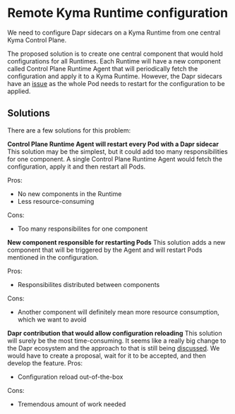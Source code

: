 # Remote Kyma Runtime configuration


We need to configure Dapr sidecars on a Kyma Runtime from one central Kyma Control Plane.

The proposed solution is to create one central component that would hold configurations for all Runtimes. Each Runtime will have a new component called Control Plane Runtime Agent that will periodically fetch the configuration and apply it to a Kyma Runtime. However, the Dapr 
sidecars have an [issue](https://github.com/dapr/dapr/issues/1172) as the whole Pod needs to restart for the configuration to be applied.

## Solutions

There are a few solutions for this problem:

**Control Plane Runtime Agent will restart every Pod with a Dapr sidecar**
This solution may be the simplest, but it could add too many responsibilities for one component. A single Control Plane Runtime Agent would fetch the configuration, apply it and then restart all Pods.

Pros:
- No new components in the Runtime 
- Less resource-consuming

Cons:
- Too many responsibilites for one component

**New component responsible for restarting Pods**
This solution adds a new component that will be triggered by the Agent and will restart Pods mentioned in the configuration.

Pros:
- Responsibilites distributed between components

Cons:
- Another component will definitely mean more resource consumption, which we want to avoid

**Dapr contribution that would allow configuration reloading**
This solution will surely be the most time-consuming. It seems like a really big change to the Dapr ecosystem and the approach to that is still being [discussed](https://github.com/dapr/dapr/issues/1172#issuecomment-610568718). We would have to create a proposal, wait for it to be accepted, and then develop the feature.
Pros:
- Configuration reload out-of-the-box

Cons:
- Tremendous amount of work needed
